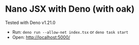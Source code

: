 # Nano JSX with Deno (with oak)

Tested with Deno v1.21.0

- Run: `deno run --allow-net index.tsx` or `deno task start`
- Open: [http://localhost:5000/](http://localhost:5000/)
